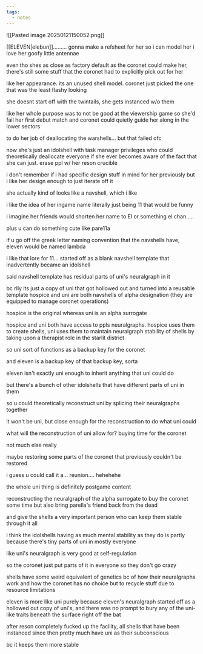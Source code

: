 ```yaml
---
tags:
  - notes
---
```

![[Pasted image 20250121150052.png]]

[[ELEVEN|elebun]].........
gonna make a refsheet for her so i can model her
i love her goofy little antennae

even tho shes as close as factory default as the coronet could make her, there's still some stuff that the coronet had to explicitly pick out for her

like her appearance. its an unused shell model. coronet just picked the one that was the least flashy looking 

she doesnt start off with the twintails, she gets instanced w/o them 

like her whole purpose was to not be good at the viewership game so she'd fail her first debut match and coronet could quietly guide her along in the lower sectors

to do her job of deallocating the warshells... but that failed ofc

now she's just an idolshell with task manager privileges who could theoretically deallocate
everyone if she ever becomes aware of the fact that she can just. erase ppl w/ her reson crucible 

i don't remember if i had specific design stuff in mind for her previously but i like her design enough to just iterate off it

she actually kind of looks like a navshell, which i like 

i like the idea of her ingame name literally just being 11 that would be funny

i imagine her friends would shorten her name to El or something 
el chan.....

plus u can do something cute like pare11a

if u go off the greek letter naming convention that the navshells have, eleven would be named lambda

i like that lore for 11... started off as a blank navshell template that inadvertently became an idolshell

said navshell template has residual parts of uni's neuralgraph in it 

bc rlly its just a copy of uni that got hollowed out and turned into a reusable template
hospice and uni are both navshells of alpha designation (they are equipped to manage coronet operations)

hospice is the original whereas uni is an alpha surrogate 

hospice and uni both have access to ppls neuralgraphs. hospice uses them to create shells, uni uses them to maintain neuralgraph stability of shells by taking upon a therapist role in the starlit district 

so uni sort of functions as a backup key for the coronet

and eleven is a backup key of that backup key, sorta

eleven isn't exactly uni enough to inherit anything that uni could do

but there's a bunch of other idolshells that have different parts of uni in them 

so u could theoretically reconstruct uni by splicing their neuralgraphs together

it won't be uni, but close enough for the reconstruction to do what uni could

what will the reconstruction of uni allow for? buying time for the coronet

not much else really

maybe restoring some parts of the coronet that previously couldn't be restored 

i guess u could call it a... reunion.... hehehehe

the whole uni thing is definitely postgame content

reconstructing the neuralgraph of the alpha surrogate to buy the coronet some time but also bring parella's friend back from the dead

and give the shells a very important person who can keep them stable through it all

i think the idolshells having as much mental stability as they do is partly because there's tiny parts of uni in mostly everyone

like uni's neuralgraph is very good at self-regulation

so the coronet just put parts of it in everyone so they don't go crazy

shells have some weird equivalent of genetics bc of how their neuralgraphs work and how the coronet has no choice but to recycle stuff due to resource limitations 

eleven is more like uni purely because eleven's neuralgraph started off as a hollowed out copy of uni's, and there was no prompt to bury any of the uni-like traits beneath the surface right off the bat 

after reson completely fucked up the facility, all shells that have been instanced since then pretty much have uni as their subconscious

bc it keeps them more stable